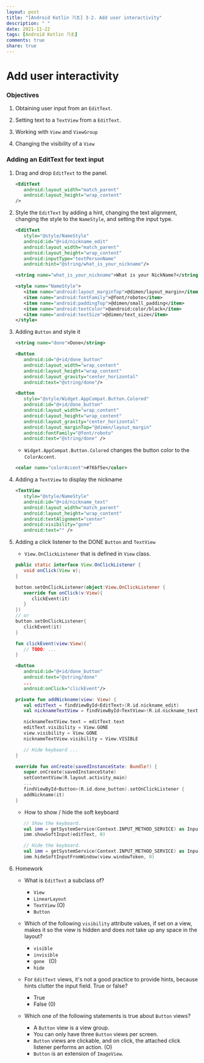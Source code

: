 ```yaml
---
layout: post
title: "[Android Kotlin 기초] 3-2. Add user interactivity"
description: " "
date: 2021-11-22
tags: [Android Kotlin 기초]
comments: true
share: true
---
```



# Add user interactivity

### Objectives

1. Obtaining user input from an `EditText`.
2. Setting text to a `TextView` from a  `EditText`.
3. Working with `View` and `ViewGroup`

4. Changing the visibility of a `View`

### Adding an EditText for text input

1. Drag and drop `EditText` to the panel.

   ```xml
   <EditText
      android:layout_width="match_parent"
      android:layout_height="wrap_content"
   />
   ```

2. Style the `EditText`  by adding a hint, changing the text alignment, changing the style to the `NameStyle`, and setting the input type.

   ```xml
   <EditText
      style="@style/NameStyle"
      android:id="@+id/nickname_edit"
      android:layout_width="match_parent"
      android:layout_height="wrap_content"
      android:inputType="textPersonName"
      android:hint="@string/what_is_your_nickname"/>
   ```

   ```xml
   <string name="what_is_your_nickname">What is your NickName?</string>
   ```

   ```xml
   <style name="NameStyle">
      <item name="android:layout_marginTop">@dimen/layout_margin</item>
      <item name="android:fontFamily">@font/roboto</item>
      <item name="android:paddingTop">@dimen/small_padding</item>
      <item name="android:textColor">@android:color/black</item>
      <item name="android:textSize">@dimen/text_size</item>
   </style>	
   ```

3. Adding `Button` and style it

   ```xml
   <string name="done">Done</string>
   ```

   ```xml
   <Button
      android:id="@+id/done_button"
      android:layout_width="wrap_content"
      android:layout_height="wrap_content"
      android:layout_gravity="center_horizontal"
      android:text="@string/done"/>
   ```

   ```xml
   <Button
      style="@style/Widget.AppCompat.Button.Colored"
      android:id="@+id/done_button"
      android:layout_width="wrap_content"
      android:layout_height="wrap_content"
      android:layout_gravity="center_horizontal"
      android:layout_marginTop="@dimen/layout_margin"
      android:fontFamily="@font/roboto"
      android:text="@string/done" />
   ```

   * `Widget.AppCompat.Button.Colored` changes the button color to the `ColorAccent`.

   ```xml
   <color name="colorAccent">#76bf5e</color>
   ```

4. Adding a `TextView` to display the nickname

   ```xml
   <TextView
      style="@style/NameStyle"
      android:id="@+id/nickname_text"
      android:layout_width="match_parent"
      android:layout_height="wrap_content"
      android:textAlignment="center"
      android:visibility="gone"
      android:text="" />
   ```

5. Adding a click listener to the DONE `Button`  and `TextView`

   * `View.OnClickListener`  that is defined in `View` class.

   ```java
   public static interface View.OnClickListener {
      void onClick(View v);
   }
   ```

   ```kotlin
   button.setOnClickListener(object:View.OnClickListener {
      override fun onClick(v:View){
         clickEvent(it)
      }
   })
   // or 
   button.setOnClickListener{
      clickEvent(it)
   }
   
   fun clickEvent(view:View){
      // TODO: ...
   }
   ```

   ```xml
   <Button
      android:id="@+id/done_button"
      android:text="@string/done"
      ...
      android:onClick="clickEvent"/>
   ```

   ```kotlin
   private fun addNickname(view: View) {
      val editText = findViewById<EditText>(R.id.nickname_edit)
      val nicknameTextView = findViewById<TextView>(R.id.nickname_text)

      nicknameTextView.text = editText.text
      editText.visibility = View.GONE
      view.visibility = View.GONE
      nicknameTextView.visibility = View.VISIBLE

      // Hide keyboard ...
   }
   ```

   ```kotlin
   override fun onCreate(savedInstanceState: Bundle?) {
      super.onCreate(savedInstanceState)
      setContentView(R.layout.activity_main)
      ...
      findViewById<Button>(R.id.done_button).setOnClickListener {
      addNickname(it)
   }
   ```

   * How to show / hide the soft keyboard

   ```kotlin
      // Show the keyboard.
      val imm = getSystemService(Context.INPUT_METHOD_SERVICE) as InputMethodManager
      imm.showSoftInput(editText, 0)

      // Hide the keyboard.
      val imm = getSystemService(Context.INPUT_METHOD_SERVICE) as InputMethodManager
      imm.hideSoftInputFromWindow(view.windowToken, 0)
   ```

6. Homework

   * What is `EditText` a subclass of?
     * `View`
     * `LinearLayout`
     * `TextView`  (O)
     * `Button`
     
   * Which of the following `visibility` attribute values, if set on a view, makes it so the view is hidden and does not take up any space in the layout?
     * `visible`
     * `invisible`
     * `gone ` (O)
     * `hide`
     
   * For `EditText` views, it's not a good practice to provide hints, because hints clutter the input field. True or false?
     * True
     * False (0)
     
   * Which one of the following statements is true about `Button` views?
     * A `Button` view is a view group.
     * You can only have three `Button` views per screen.
     * `Button` views are clickable, and on click, the attached click listener performs an action. (O)
     * `Button` is an extension of `ImageView`.
